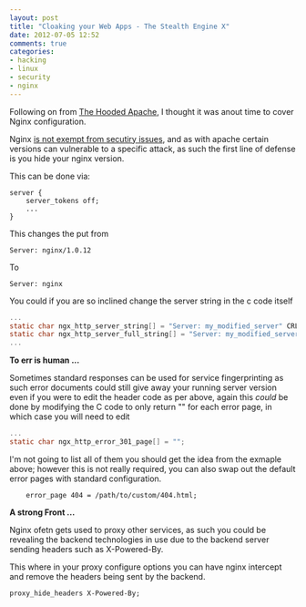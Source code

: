 ```yaml
---
layout: post
title: "Cloaking your Web Apps - The Stealth Engine X"
date: 2012-07-05 12:52
comments: true
categories:
- hacking
- linux
- security
- nginx
---
```


Following on from [The Hooded Apache](http://saiweb.co.uk/hacking/linux/cloacking-your-webapps-the-hooded-apache/), I thought it was anout time to cover Nginx configuration.

Nginx [is not exempt from secutiry issues](http://web.nvd.nist.gov/view/vuln/defail?vulnId=CVE-2012-2089), and as with apache certain versions can vulnerable to a specific attack, as such the first line of defense is you hide your nginx version.

This can be done via:

```
server {
    server_tokens off;
    ...
}
```

This changes the put from

```
Server: nginx/1.0.12
```

To

```
Server: nginx
```

You could if you are so inclined change the server string in the c code itself 

``` c src/http/ngx_http_header_filter_module.c
...
static char ngx_http_server_string[] = "Server: my_modified_server" CRLF;
static char ngx_http_server_full_string[] = "Server: my_modified_server/release_version" CRLF;
...
```

<strong>To err is human ...</strong>

Sometimes standard responses can be used for service fingerprinting as such error documents could still give away your running server version even if you were to edit the header code as per above, again this _could_ be done by modifying the C code to only return "" for each error page, in which case you will need to edit

``` c src/http/ngx_http_special_response.c
...
static char ngx_http_error_301_page[] = "";
```

I'm not going to list all of them you should get the idea from the exmaple above; however this is not really required, you can also swap out the default error pages with standard configuration.

```
    error_page 404 = /path/to/custom/404.html;
```

<strong> A strong Front ... </strong>

Nginx ofetn gets used to proxy other services, as such you could be revealing the backend technologies in use due to the backend server sending headers such as X-Powered-By.

This where in your proxy configure options you can have nginx intercept and remove the headers being sent by the backend.

```
proxy_hide_headers X-Powered-By;
```


